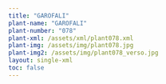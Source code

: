 ```yaml
---
title: "GAROFALI"
plant-name: "GAROFALI"
plant-number: "078"
plant-xml: /assets/xml/plant078.xml
plant-img: /assets/img/plant078.jpg
plant-img2: /assets/img/plant078_verso.jpg
layout: single-xml
toc: false
---
```

